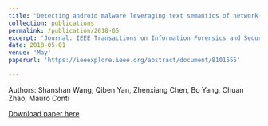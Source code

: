 ```yaml
---
title: "Detecting android malware leveraging text semantics of network flows"
collection: publications
permalink: /publication/2018-05
excerpt: 'Journal: IEEE Transactions on Information Forensics and Security'
date: 2018-05-01
venue: 'May'
paperurl: 'https://ieeexplore.ieee.org/abstract/document/8101555'

---
```

Authors: Shanshan Wang, Qiben Yan, Zhenxiang Chen, Bo Yang, Chuan Zhao, Mauro Conti

[Download paper here](https://ieeexplore.ieee.org/abstract/document/8101555)
